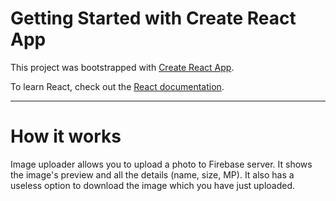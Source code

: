 # Getting Started with Create React App

This project was bootstrapped with [Create React App](https://github.com/facebook/create-react-app).

To learn React, check out the [React documentation](https://reactjs.org/).

----------
# How it works

Image uploader allows you to upload a photo to Firebase server. It shows the image's preview and all the details (name, size, MP). It also has a useless option to download the image which you have just uploaded.
